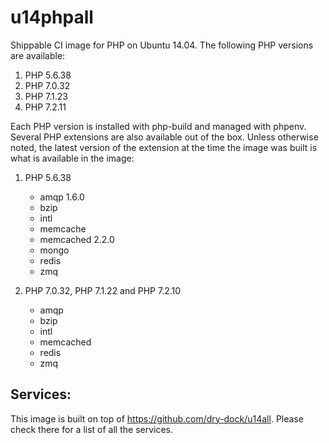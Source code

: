 u14phpall
===============

Shippable CI image for PHP on Ubuntu 14.04. The following PHP versions are available:

  1. PHP 5.6.38
  2. PHP 7.0.32
  3. PHP 7.1.23
  4. PHP 7.2.11

Each PHP version is installed with php-build and managed with phpenv. Several
PHP extensions are also available out of the box. Unless otherwise noted, the
latest version of the extension at the time the image was built is what is
available in the image:

  1. PHP 5.6.38

      * amqp 1.6.0
      * bzip
      * intl
      * memcache
      * memcached 2.2.0
      * mongo
      * redis
      * zmq

  2. PHP 7.0.32, PHP 7.1.22 and PHP 7.2.10
      * amqp
      * bzip
      * intl
      * memcached
      * redis
      * zmq

## Services:

This image is built on top of https://github.com/dry-dock/u14all. Please check
there for a list of all the services.
